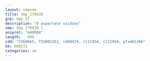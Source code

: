 ```yaml
---
layout: smgene
title: Smp_170430
grp: Smp_17
description: "D aspartate oxidase"
smp: Smp_170430.1
uniprot: "G4VDQ4"
length:   999
cdd: "COG0665, TIGR02352, cd08474, cl21454, cl21456, pfam01266"
kk: K00272
categories: sm
---
```

